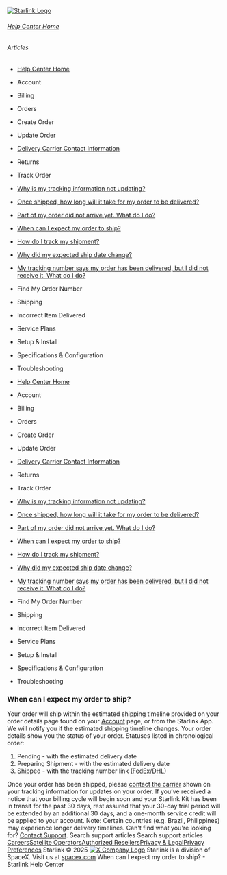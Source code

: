 [![Starlink Logo](https://www.starlink.com/_next/image?url=%2Fassets%2Fimages%2Flogo%2Flogo_white.png&w=3840&q=75)](https://www.starlink.com/support/article/<https:/www.starlink.com/>)
###### [Help Center Home](https://www.starlink.com/support/article/</support>)
###### Articles
  * [Help Center Home](https://www.starlink.com/support/article/</support>)
  * Account
  * Billing
  * Orders
  * Create Order
  * Update Order
  * [Delivery Carrier Contact Information](https://www.starlink.com/support/article/</support/article/c954e904-6c7b-0171-e845-567390f8bfb1>)
  * Returns
  * Track Order
  * [Why is my tracking information not updating? ](https://www.starlink.com/support/article/</support/article/70f80fac-2b53-3013-5059-c45a870d2b99>)
  * [Once shipped, how long will it take for my order to be delivered?](https://www.starlink.com/support/article/</support/article/d63a321c-8ae7-037d-44e6-704fb6c0d9c2>)
  * [Part of my order did not arrive yet. What do I do?](https://www.starlink.com/support/article/</support/article/c835fa5f-446a-cf6d-c8e3-c87bd27d90c5>)
  * [When can I expect my order to ship?](https://www.starlink.com/support/article/</support/article/fee97ae9-fa93-82a5-c385-aaf2426938ae>)
  * [How do I track my shipment?](https://www.starlink.com/support/article/</support/article/1335007f-82df-2eae-2266-42cbd8f93655>)
  * [Why did my expected ship date change?](https://www.starlink.com/support/article/</support/article/fd903c78-8323-c66a-6c68-95f25d786c94>)
  * [My tracking number says my order has been delivered, but I did not receive it. What do I do?](https://www.starlink.com/support/article/</support/article/126ee6a3-8c3f-2014-3283-4c678c99ed0b>)
  * Find My Order Number
  * Shipping
  * Incorrect Item Delivered
  * Service Plans
  * Setup & Install
  * Specifications & Configuration
  * Troubleshooting


  * [Help Center Home](https://www.starlink.com/support/article/</support>)
  * Account
  * Billing
  * Orders
  * Create Order
  * Update Order
  * [Delivery Carrier Contact Information](https://www.starlink.com/support/article/</support/article/c954e904-6c7b-0171-e845-567390f8bfb1>)
  * Returns
  * Track Order
  * [Why is my tracking information not updating? ](https://www.starlink.com/support/article/</support/article/70f80fac-2b53-3013-5059-c45a870d2b99>)
  * [Once shipped, how long will it take for my order to be delivered?](https://www.starlink.com/support/article/</support/article/d63a321c-8ae7-037d-44e6-704fb6c0d9c2>)
  * [Part of my order did not arrive yet. What do I do?](https://www.starlink.com/support/article/</support/article/c835fa5f-446a-cf6d-c8e3-c87bd27d90c5>)
  * [When can I expect my order to ship?](https://www.starlink.com/support/article/</support/article/fee97ae9-fa93-82a5-c385-aaf2426938ae>)
  * [How do I track my shipment?](https://www.starlink.com/support/article/</support/article/1335007f-82df-2eae-2266-42cbd8f93655>)
  * [Why did my expected ship date change?](https://www.starlink.com/support/article/</support/article/fd903c78-8323-c66a-6c68-95f25d786c94>)
  * [My tracking number says my order has been delivered, but I did not receive it. What do I do?](https://www.starlink.com/support/article/</support/article/126ee6a3-8c3f-2014-3283-4c678c99ed0b>)
  * Find My Order Number
  * Shipping
  * Incorrect Item Delivered
  * Service Plans
  * Setup & Install
  * Specifications & Configuration
  * Troubleshooting


### When can I expect my order to ship?
Your order will ship within the estimated shipping timeline provided on your order details page found on your [Account](https://www.starlink.com/support/article/<https:/www.starlink.com/account/home>) page, or from the Starlink App. We will notify you if the estimated shipping timeline changes.
Your order details show you the status of your order. Statuses listed in chronological order:
  1. Pending - with the estimated delivery date
  2. Preparing Shipment - with the estimated delivery date
  3. Shipped - with the tracking number link ([FedEx](https://www.starlink.com/support/article/<https:/www.fedex.com/fedextrack/>)/[DHL](https://www.starlink.com/support/article/<https:/mydhl.express.dhl/us/en/home.html#/createNewShipmentTab>))


Once your order has been shipped, please [contact the carrier](https://www.starlink.com/support/article/<https:/support.starlink.com/?topic=c954e904-6c7b-0171-e845-567390f8bfb1>) shown on your tracking information for updates on your order. If you’ve received a notice that your billing cycle will begin soon and your Starlink Kit has been in transit for the past 30 days, rest assured that your 30-day trial period will be extended by an additional 30 days, and a one-month service credit will be applied to your account. 
Note: Certain countries (e.g. Brazil, Philippines) may experience longer delivery timelines.
Can't find what you're looking for? [Contact Support](https://www.starlink.com/support/article/</support/tickets?sourceType=web_article_help_center&sourceValue=fee97ae9-fa93-82a5-c385-aaf2426938ae>).
Search support articles
Search support articles
[Careers](https://www.starlink.com/support/article/<https:/www.spacex.com/careers>)[Satellite Operators](https://www.starlink.com/support/article/<https:/starlink.com/satellite-operators>)[Authorized Resellers](https://www.starlink.com/support/article/<https:/starlink.com/resellers>)[Privacy & Legal](https://www.starlink.com/support/article/<https:/starlink.com/legal>)[Privacy Preferences](https://www.starlink.com/support/article/<>)
Starlink © 2025
[![X Company Logo](https://www.starlink.com/assets/images/icons/x-logo.svg)](https://www.starlink.com/support/article/<https:/twitter.com/Starlink>)
Starlink is a division of SpaceX. Visit us at [spacex.com](https://www.starlink.com/support/article/<https:/www.spacex.com/>)
When can I expect my order to ship? - Starlink Help Center
